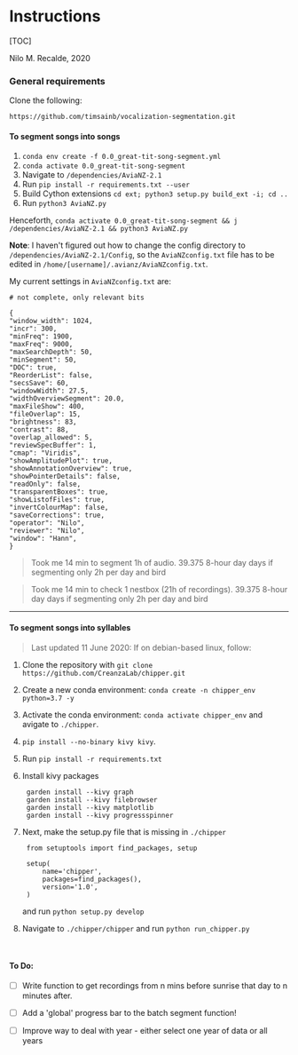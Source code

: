 Instructions
==============

[TOC]

Nilo M. Recalde, 2020

### General requirements

Clone the following:

`https://github.com/timsainb/vocalization-segmentation.git`



#### To segment songs into songs

 1. `conda env create -f 0.0_great-tit-song-segment.yml`
 2. `conda activate 0.0_great-tit-song-segment`
 3. Navigate to `/dependencies/AviaNZ-2.1`
 4. Run `pip install -r requirements.txt --user`
 5. Build Cython extensions `cd ext; python3 setup.py build_ext -i; cd ..`
 6. Run `python3 AviaNZ.py`

Henceforth, `conda activate 0.0_great-tit-song-segment && j /dependencies/AviaNZ-2.1 && python3 AviaNZ.py`


**Note**: I haven't figured out how to change the config directory to `/dependencies/AviaNZ-2.1/Config`, so the `AviaNZconfig.txt` file has to be edited in `/home/[username]/.avianz/AviaNZconfig.txt`. 

My current settings in `AviaNZconfig.txt` are:

    # not complete, only relevant bits

    {
    "window_width": 1024,
    "incr": 300,
    "minFreq": 1900,
    "maxFreq": 9000,
    "maxSearchDepth": 50,
    "minSegment": 50,
    "DOC": true,
    "ReorderList": false,
    "secsSave": 60,
    "windowWidth": 27.5,
    "widthOverviewSegment": 20.0,
    "maxFileShow": 400,
    "fileOverlap": 15,
    "brightness": 83,
    "contrast": 88,
    "overlap_allowed": 5,
    "reviewSpecBuffer": 1,
    "cmap": "Viridis",
    "showAmplitudePlot": true,
    "showAnnotationOverview": true,
    "showPointerDetails": false,
    "readOnly": false,
    "transparentBoxes": true,
    "showListofFiles": true,
    "invertColourMap": false,
    "saveCorrections": true,
    "operator": "Nilo",
    "reviewer": "Nilo",
    "window": "Hann",
    }

> Took me 14 min to segment 1h of audio.
> 39.375 8-hour day days if segmenting only 2h per day and bird

> Took me 14 min to check 1 nestbox (21h of recordings).
> 39.375 8-hour day days if segmenting only 2h per day and bird

***

#### To segment songs into syllables

> Last updated 11 June 2020: If on debian-based linux, follow:

1. Clone the repository with `git clone https://github.com/CreanzaLab/chipper.git`

2. Create a new conda environment: `conda create -n chipper_env python=3.7 -y`

3. Activate the conda environment: `conda activate chipper_env` and avigate to `./chipper`.

4. `pip install --no-binary kivy kivy`. 

5. Run `pip install -r requirements.txt`

6. Install kivy packages

        garden install --kivy graph
        garden install --kivy filebrowser
        garden install --kivy matplotlib
        garden install --kivy progressspinner

7. Next, make the setup.py file that is missing in `./chipper`

        from setuptools import find_packages, setup

        setup(
            name='chipper',
            packages=find_packages(),
            version='1.0',
        )

    and run `python setup.py develop`

8. Navigate to `./chipper/chipper` and run `python run_chipper.py`  



<br>

#### To Do:
- [ ] Write function to get recordings from n mins before sunrise that day to n minutes after. 
- [ ] Add a 'global' progress bar to the batch segment function!
- [ ] Improve way to deal with year - either select one year of data or all years

